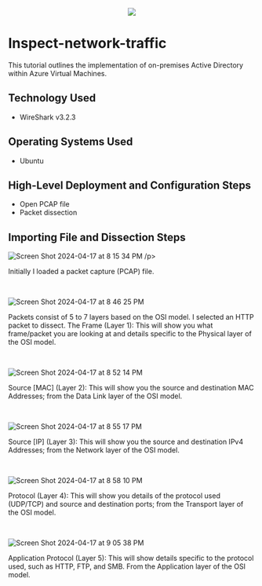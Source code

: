 

<p align="center">
<img src="![WireShark](https://github.com/kennyfrantz/Inspect-network-traffic/assets/163783743/fd361e59-a50b-4c76-9d26-567c63eb2e2a)
"/>
</p>

<h1>Inspect-network-traffic</h1>
This tutorial outlines the implementation of on-premises Active Directory within Azure Virtual Machines.<br />


<h2>Technology Used</h2>

- WireShark v3.2.3


<h2>Operating Systems Used </h2>

- Ubuntu

<h2>High-Level Deployment and Configuration Steps</h2>

- Open PCAP file
- Packet dissection
  

<h2>Importing File and Dissection Steps</h2>

<p>

![Screen Shot 2024-04-17 at 8 15 34 PM](https://github.com/kennyfrantz/Inspect-network-traffic/assets/163783743/14d79504-51c4-45f8-b029-f2930713fdc2)
/p>
<p>
Initially I loaded a packet capture (PCAP) file.
</p>
<br />

<p>

![Screen Shot 2024-04-17 at 8 46 25 PM](https://github.com/kennyfrantz/Inspect-network-traffic/assets/163783743/06529648-5c67-4cee-b664-c373d941cc4e)

</p>
<p>
Packets consist of 5 to 7 layers based on the OSI model. I selected an HTTP packet to dissect. The Frame (Layer 1): This will show you what frame/packet you are looking at and details specific to the Physical layer of the OSI model.
</p>
<br />

<p>

![Screen Shot 2024-04-17 at 8 52 14 PM](https://github.com/kennyfrantz/Inspect-network-traffic/assets/163783743/ebd6b3db-6532-4f4d-82e2-6c86b83f30fe)

</p>

<p>
Source [MAC] (Layer 2): This will show you the source and destination MAC Addresses; from the Data Link layer of the OSI model.
</p>
<br />
</p>

![Screen Shot 2024-04-17 at 8 55 17 PM](https://github.com/kennyfrantz/Inspect-network-traffic/assets/163783743/fc6b01ea-ecd7-4e3f-83dc-b07b05654f26)

</p>
<p>

Source [IP] (Layer 3): This will show you the source and destination IPv4 Addresses; from the Network layer of the OSI model.
</p>
<br />
</p>

![Screen Shot 2024-04-17 at 8 58 10 PM](https://github.com/kennyfrantz/Inspect-network-traffic/assets/163783743/5e905e1e-3017-490a-b10f-44c0f3dbfdb9)
</p>
<p>

Protocol (Layer 4): This will show you details of the protocol used (UDP/TCP) and source and destination ports; from the Transport layer of the OSI model.

</p>
<br />

<p>

![Screen Shot 2024-04-17 at 9 05 38 PM](https://github.com/kennyfrantz/Inspect-network-traffic/assets/163783743/abd7ceae-ccbb-47f7-b28a-ba869965a1cf)

</p>
<p>

Application Protocol (Layer 5): This will show details specific to the protocol used, such as HTTP, FTP,  and SMB. From the Application layer of the OSI model.
